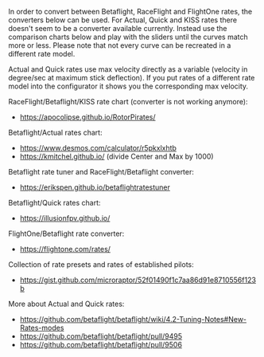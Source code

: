 In order to convert between Betaflight, RaceFlight and FlightOne rates, the converters below can be used. For Actual, Quick and KISS rates there doesn't seem to be a converter available currently. Instead use the comparison charts below and play with the sliders until the curves match more or less. Please note that not every curve can be recreated in a different rate model.

Actual and Quick rates use max velocity directly as a variable (velocity in degree/sec at maximum stick deflection). If you put rates of a different rate model into the configurator it shows you the corresponding max velocity.

RaceFlight/Betaflight/KISS rate chart (converter is not working anymore):

- https://apocolipse.github.io/RotorPirates/

Betaflight/Actual rates chart:

- https://www.desmos.com/calculator/r5pkxlxhtb
- https://kmitchel.github.io/ (divide Center and Max by 1000)

Betaflight rate tuner and RaceFlight/Betaflight converter:

- https://erikspen.github.io/betaflightratestuner

Betaflight/Quick rates chart:

- https://illusionfpv.github.io/

FlightOne/Betaflight rate converter:

- https://flightone.com/rates/

Collection of rate presets and rates of established pilots:

- https://gist.github.com/microraptor/52f01490f1c7aa86d91e8710556f123b

More about Actual and Quick rates:

- https://github.com/betaflight/betaflight/wiki/4.2-Tuning-Notes#New-Rates-modes
- https://github.com/betaflight/betaflight/pull/9495
- https://github.com/betaflight/betaflight/pull/9506